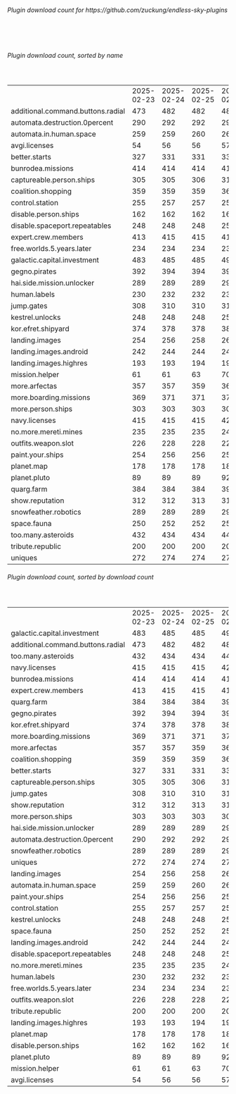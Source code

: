 <h6>Plugin download count for https://github.com/zuckung/endless-sky-plugins</h6><br>
<br>
<h6>Plugin download count, sorted by name</h6><sub><sup><br>
<table>
	<tr>
		<td></td>
		<td>2025-02-23</td>
		<td>2025-02-24</td>
		<td>2025-02-25</td>
		<td>2025-02-26</td>
		<td>2025-02-27</td>
		<td>2025-02-28</td>
		<td>2025-03-01</td>
		<td>today +</td>
	</tr>
	<tr>
		<td>additional.command.buttons.radial</td>
		<td>473</td>
		<td>482</td>
		<td>482</td>
		<td>484</td>
		<td>488</td>
		<td>489</td>
		<td>491</td>
		<td>+ 2</td>
	</tr>
	<tr>
		<td>automata.destruction.0percent</td>
		<td>290</td>
		<td>292</td>
		<td>292</td>
		<td>295</td>
		<td>299</td>
		<td>300</td>
		<td>302</td>
		<td>+ 2</td>
	</tr>
	<tr>
		<td>automata.in.human.space</td>
		<td>259</td>
		<td>259</td>
		<td>260</td>
		<td>263</td>
		<td>265</td>
		<td>266</td>
		<td>268</td>
		<td>+ 2</td>
	</tr>
	<tr>
		<td>avgi.licenses</td>
		<td>54</td>
		<td>56</td>
		<td>56</td>
		<td>57</td>
		<td>64</td>
		<td>75</td>
		<td>77</td>
		<td>+ 2</td>
	</tr>
	<tr>
		<td>better.starts</td>
		<td>327</td>
		<td>331</td>
		<td>331</td>
		<td>332</td>
		<td>332</td>
		<td>336</td>
		<td>336</td>
		<td></td>
	</tr>
	<tr>
		<td>bunrodea.missions</td>
		<td>414</td>
		<td>414</td>
		<td>414</td>
		<td>419</td>
		<td>423</td>
		<td>431</td>
		<td>433</td>
		<td>+ 2</td>
	</tr>
	<tr>
		<td>captureable.person.ships</td>
		<td>305</td>
		<td>305</td>
		<td>306</td>
		<td>311</td>
		<td>321</td>
		<td>326</td>
		<td>330</td>
		<td>+ 4</td>
	</tr>
	<tr>
		<td>coalition.shopping</td>
		<td>359</td>
		<td>359</td>
		<td>359</td>
		<td>362</td>
		<td>370</td>
		<td>371</td>
		<td>373</td>
		<td>+ 2</td>
	</tr>
	<tr>
		<td>control.station</td>
		<td>255</td>
		<td>257</td>
		<td>257</td>
		<td>258</td>
		<td>258</td>
		<td>263</td>
		<td>263</td>
		<td></td>
	</tr>
	<tr>
		<td>disable.person.ships</td>
		<td>162</td>
		<td>162</td>
		<td>162</td>
		<td>163</td>
		<td>163</td>
		<td>164</td>
		<td>164</td>
		<td></td>
	</tr>
	<tr>
		<td>disable.spaceport.repeatables</td>
		<td>248</td>
		<td>248</td>
		<td>248</td>
		<td>251</td>
		<td>251</td>
		<td>252</td>
		<td>252</td>
		<td></td>
	</tr>
	<tr>
		<td>expert.crew.members</td>
		<td>413</td>
		<td>415</td>
		<td>415</td>
		<td>416</td>
		<td>418</td>
		<td>428</td>
		<td>428</td>
		<td></td>
	</tr>
	<tr>
		<td>free.worlds.5.years.later</td>
		<td>234</td>
		<td>234</td>
		<td>234</td>
		<td>235</td>
		<td>235</td>
		<td>240</td>
		<td>240</td>
		<td></td>
	</tr>
	<tr>
		<td>galactic.capital.investment</td>
		<td>483</td>
		<td>485</td>
		<td>485</td>
		<td>491</td>
		<td>501</td>
		<td>505</td>
		<td>511</td>
		<td>+ 6</td>
	</tr>
	<tr>
		<td>gegno.pirates</td>
		<td>392</td>
		<td>394</td>
		<td>394</td>
		<td>397</td>
		<td>401</td>
		<td>403</td>
		<td>407</td>
		<td>+ 4</td>
	</tr>
	<tr>
		<td>hai.side.mission.unlocker</td>
		<td>289</td>
		<td>289</td>
		<td>289</td>
		<td>291</td>
		<td>295</td>
		<td>299</td>
		<td>305</td>
		<td>+ 6</td>
	</tr>
	<tr>
		<td>human.labels</td>
		<td>230</td>
		<td>232</td>
		<td>232</td>
		<td>233</td>
		<td>235</td>
		<td>240</td>
		<td>242</td>
		<td>+ 2</td>
	</tr>
	<tr>
		<td>jump.gates</td>
		<td>308</td>
		<td>310</td>
		<td>310</td>
		<td>315</td>
		<td>321</td>
		<td>323</td>
		<td>327</td>
		<td>+ 4</td>
	</tr>
	<tr>
		<td>kestrel.unlocks</td>
		<td>248</td>
		<td>248</td>
		<td>248</td>
		<td>253</td>
		<td>257</td>
		<td>258</td>
		<td>258</td>
		<td></td>
	</tr>
	<tr>
		<td>kor.efret.shipyard</td>
		<td>374</td>
		<td>378</td>
		<td>378</td>
		<td>384</td>
		<td>388</td>
		<td>391</td>
		<td>393</td>
		<td>+ 2</td>
	</tr>
	<tr>
		<td>landing.images</td>
		<td>254</td>
		<td>256</td>
		<td>258</td>
		<td>261</td>
		<td>261</td>
		<td>264</td>
		<td>268</td>
		<td>+ 4</td>
	</tr>
	<tr>
		<td>landing.images.android</td>
		<td>242</td>
		<td>244</td>
		<td>244</td>
		<td>249</td>
		<td>251</td>
		<td>252</td>
		<td>252</td>
		<td></td>
	</tr>
	<tr>
		<td>landing.images.highres</td>
		<td>193</td>
		<td>193</td>
		<td>194</td>
		<td>195</td>
		<td>195</td>
		<td>196</td>
		<td>196</td>
		<td></td>
	</tr>
	<tr>
		<td>mission.helper</td>
		<td>61</td>
		<td>61</td>
		<td>63</td>
		<td>70</td>
		<td>74</td>
		<td>80</td>
		<td>85</td>
		<td>+ 5</td>
	</tr>
	<tr>
		<td>more.arfectas</td>
		<td>357</td>
		<td>357</td>
		<td>359</td>
		<td>365</td>
		<td>371</td>
		<td>373</td>
		<td>377</td>
		<td>+ 4</td>
	</tr>
	<tr>
		<td>more.boarding.missions</td>
		<td>369</td>
		<td>371</td>
		<td>371</td>
		<td>374</td>
		<td>376</td>
		<td>383</td>
		<td>387</td>
		<td>+ 4</td>
	</tr>
	<tr>
		<td>more.person.ships</td>
		<td>303</td>
		<td>303</td>
		<td>303</td>
		<td>304</td>
		<td>306</td>
		<td>309</td>
		<td>309</td>
		<td></td>
	</tr>
	<tr>
		<td>navy.licenses</td>
		<td>415</td>
		<td>415</td>
		<td>415</td>
		<td>423</td>
		<td>429</td>
		<td>436</td>
		<td>436</td>
		<td></td>
	</tr>
	<tr>
		<td>no.more.mereti.mines</td>
		<td>235</td>
		<td>235</td>
		<td>235</td>
		<td>242</td>
		<td>248</td>
		<td>249</td>
		<td>251</td>
		<td>+ 2</td>
	</tr>
	<tr>
		<td>outfits.weapon.slot</td>
		<td>226</td>
		<td>228</td>
		<td>228</td>
		<td>229</td>
		<td>229</td>
		<td>231</td>
		<td>231</td>
		<td></td>
	</tr>
	<tr>
		<td>paint.your.ships</td>
		<td>254</td>
		<td>256</td>
		<td>256</td>
		<td>259</td>
		<td>261</td>
		<td>263</td>
		<td>265</td>
		<td>+ 2</td>
	</tr>
	<tr>
		<td>planet.map</td>
		<td>178</td>
		<td>178</td>
		<td>178</td>
		<td>181</td>
		<td>181</td>
		<td>182</td>
		<td>184</td>
		<td>+ 2</td>
	</tr>
	<tr>
		<td>planet.pluto</td>
		<td>89</td>
		<td>89</td>
		<td>89</td>
		<td>92</td>
		<td>92</td>
		<td>95</td>
		<td>95</td>
		<td></td>
	</tr>
	<tr>
		<td>quarg.farm</td>
		<td>384</td>
		<td>384</td>
		<td>384</td>
		<td>392</td>
		<td>398</td>
		<td>401</td>
		<td>409</td>
		<td>+ 8</td>
	</tr>
	<tr>
		<td>show.reputation</td>
		<td>312</td>
		<td>312</td>
		<td>313</td>
		<td>316</td>
		<td>316</td>
		<td>320</td>
		<td>320</td>
		<td></td>
	</tr>
	<tr>
		<td>snowfeather.robotics</td>
		<td>289</td>
		<td>289</td>
		<td>289</td>
		<td>290</td>
		<td>292</td>
		<td>297</td>
		<td>297</td>
		<td></td>
	</tr>
	<tr>
		<td>space.fauna</td>
		<td>250</td>
		<td>252</td>
		<td>252</td>
		<td>253</td>
		<td>253</td>
		<td>254</td>
		<td>254</td>
		<td></td>
	</tr>
	<tr>
		<td>too.many.asteroids</td>
		<td>432</td>
		<td>434</td>
		<td>434</td>
		<td>441</td>
		<td>449</td>
		<td>452</td>
		<td>454</td>
		<td>+ 2</td>
	</tr>
	<tr>
		<td>tribute.republic</td>
		<td>200</td>
		<td>200</td>
		<td>200</td>
		<td>201</td>
		<td>201</td>
		<td>202</td>
		<td>202</td>
		<td></td>
	</tr>
	<tr>
		<td>uniques</td>
		<td>272</td>
		<td>274</td>
		<td>274</td>
		<td>275</td>
		<td>277</td>
		<td>284</td>
		<td>286</td>
		<td>+ 2</td>
	</tr>
</table>
</sub></sup>
<h6>Plugin download count, sorted by download count</h6><sub><sup><br>
<table>
	<tr>
		<td></td>
		<td>2025-02-23</td>
		<td>2025-02-24</td>
		<td>2025-02-25</td>
		<td>2025-02-26</td>
		<td>2025-02-27</td>
		<td>2025-02-28</td>
		<td>2025-03-01</td>
		<td>today +</td>
	</tr>
	<tr>
		<td>galactic.capital.investment</td>
		<td>483</td>
		<td>485</td>
		<td>485</td>
		<td>491</td>
		<td>501</td>
		<td>505</td>
		<td>511</td>
		<td>+ 6</td>
	</tr>
	<tr>
		<td>additional.command.buttons.radial</td>
		<td>473</td>
		<td>482</td>
		<td>482</td>
		<td>484</td>
		<td>488</td>
		<td>489</td>
		<td>491</td>
		<td>+ 2</td>
	</tr>
	<tr>
		<td>too.many.asteroids</td>
		<td>432</td>
		<td>434</td>
		<td>434</td>
		<td>441</td>
		<td>449</td>
		<td>452</td>
		<td>454</td>
		<td>+ 2</td>
	</tr>
	<tr>
		<td>navy.licenses</td>
		<td>415</td>
		<td>415</td>
		<td>415</td>
		<td>423</td>
		<td>429</td>
		<td>436</td>
		<td>436</td>
		<td></td>
	</tr>
	<tr>
		<td>bunrodea.missions</td>
		<td>414</td>
		<td>414</td>
		<td>414</td>
		<td>419</td>
		<td>423</td>
		<td>431</td>
		<td>433</td>
		<td>+ 2</td>
	</tr>
	<tr>
		<td>expert.crew.members</td>
		<td>413</td>
		<td>415</td>
		<td>415</td>
		<td>416</td>
		<td>418</td>
		<td>428</td>
		<td>428</td>
		<td></td>
	</tr>
	<tr>
		<td>quarg.farm</td>
		<td>384</td>
		<td>384</td>
		<td>384</td>
		<td>392</td>
		<td>398</td>
		<td>401</td>
		<td>409</td>
		<td>+ 8</td>
	</tr>
	<tr>
		<td>gegno.pirates</td>
		<td>392</td>
		<td>394</td>
		<td>394</td>
		<td>397</td>
		<td>401</td>
		<td>403</td>
		<td>407</td>
		<td>+ 4</td>
	</tr>
	<tr>
		<td>kor.efret.shipyard</td>
		<td>374</td>
		<td>378</td>
		<td>378</td>
		<td>384</td>
		<td>388</td>
		<td>391</td>
		<td>393</td>
		<td>+ 2</td>
	</tr>
	<tr>
		<td>more.boarding.missions</td>
		<td>369</td>
		<td>371</td>
		<td>371</td>
		<td>374</td>
		<td>376</td>
		<td>383</td>
		<td>387</td>
		<td>+ 4</td>
	</tr>
	<tr>
		<td>more.arfectas</td>
		<td>357</td>
		<td>357</td>
		<td>359</td>
		<td>365</td>
		<td>371</td>
		<td>373</td>
		<td>377</td>
		<td>+ 4</td>
	</tr>
	<tr>
		<td>coalition.shopping</td>
		<td>359</td>
		<td>359</td>
		<td>359</td>
		<td>362</td>
		<td>370</td>
		<td>371</td>
		<td>373</td>
		<td>+ 2</td>
	</tr>
	<tr>
		<td>better.starts</td>
		<td>327</td>
		<td>331</td>
		<td>331</td>
		<td>332</td>
		<td>332</td>
		<td>336</td>
		<td>336</td>
		<td></td>
	</tr>
	<tr>
		<td>captureable.person.ships</td>
		<td>305</td>
		<td>305</td>
		<td>306</td>
		<td>311</td>
		<td>321</td>
		<td>326</td>
		<td>330</td>
		<td>+ 4</td>
	</tr>
	<tr>
		<td>jump.gates</td>
		<td>308</td>
		<td>310</td>
		<td>310</td>
		<td>315</td>
		<td>321</td>
		<td>323</td>
		<td>327</td>
		<td>+ 4</td>
	</tr>
	<tr>
		<td>show.reputation</td>
		<td>312</td>
		<td>312</td>
		<td>313</td>
		<td>316</td>
		<td>316</td>
		<td>320</td>
		<td>320</td>
		<td></td>
	</tr>
	<tr>
		<td>more.person.ships</td>
		<td>303</td>
		<td>303</td>
		<td>303</td>
		<td>304</td>
		<td>306</td>
		<td>309</td>
		<td>309</td>
		<td></td>
	</tr>
	<tr>
		<td>hai.side.mission.unlocker</td>
		<td>289</td>
		<td>289</td>
		<td>289</td>
		<td>291</td>
		<td>295</td>
		<td>299</td>
		<td>305</td>
		<td>+ 6</td>
	</tr>
	<tr>
		<td>automata.destruction.0percent</td>
		<td>290</td>
		<td>292</td>
		<td>292</td>
		<td>295</td>
		<td>299</td>
		<td>300</td>
		<td>302</td>
		<td>+ 2</td>
	</tr>
	<tr>
		<td>snowfeather.robotics</td>
		<td>289</td>
		<td>289</td>
		<td>289</td>
		<td>290</td>
		<td>292</td>
		<td>297</td>
		<td>297</td>
		<td></td>
	</tr>
	<tr>
		<td>uniques</td>
		<td>272</td>
		<td>274</td>
		<td>274</td>
		<td>275</td>
		<td>277</td>
		<td>284</td>
		<td>286</td>
		<td>+ 2</td>
	</tr>
	<tr>
		<td>landing.images</td>
		<td>254</td>
		<td>256</td>
		<td>258</td>
		<td>261</td>
		<td>261</td>
		<td>264</td>
		<td>268</td>
		<td>+ 4</td>
	</tr>
	<tr>
		<td>automata.in.human.space</td>
		<td>259</td>
		<td>259</td>
		<td>260</td>
		<td>263</td>
		<td>265</td>
		<td>266</td>
		<td>268</td>
		<td>+ 2</td>
	</tr>
	<tr>
		<td>paint.your.ships</td>
		<td>254</td>
		<td>256</td>
		<td>256</td>
		<td>259</td>
		<td>261</td>
		<td>263</td>
		<td>265</td>
		<td>+ 2</td>
	</tr>
	<tr>
		<td>control.station</td>
		<td>255</td>
		<td>257</td>
		<td>257</td>
		<td>258</td>
		<td>258</td>
		<td>263</td>
		<td>263</td>
		<td></td>
	</tr>
	<tr>
		<td>kestrel.unlocks</td>
		<td>248</td>
		<td>248</td>
		<td>248</td>
		<td>253</td>
		<td>257</td>
		<td>258</td>
		<td>258</td>
		<td></td>
	</tr>
	<tr>
		<td>space.fauna</td>
		<td>250</td>
		<td>252</td>
		<td>252</td>
		<td>253</td>
		<td>253</td>
		<td>254</td>
		<td>254</td>
		<td></td>
	</tr>
	<tr>
		<td>landing.images.android</td>
		<td>242</td>
		<td>244</td>
		<td>244</td>
		<td>249</td>
		<td>251</td>
		<td>252</td>
		<td>252</td>
		<td></td>
	</tr>
	<tr>
		<td>disable.spaceport.repeatables</td>
		<td>248</td>
		<td>248</td>
		<td>248</td>
		<td>251</td>
		<td>251</td>
		<td>252</td>
		<td>252</td>
		<td></td>
	</tr>
	<tr>
		<td>no.more.mereti.mines</td>
		<td>235</td>
		<td>235</td>
		<td>235</td>
		<td>242</td>
		<td>248</td>
		<td>249</td>
		<td>251</td>
		<td>+ 2</td>
	</tr>
	<tr>
		<td>human.labels</td>
		<td>230</td>
		<td>232</td>
		<td>232</td>
		<td>233</td>
		<td>235</td>
		<td>240</td>
		<td>242</td>
		<td>+ 2</td>
	</tr>
	<tr>
		<td>free.worlds.5.years.later</td>
		<td>234</td>
		<td>234</td>
		<td>234</td>
		<td>235</td>
		<td>235</td>
		<td>240</td>
		<td>240</td>
		<td></td>
	</tr>
	<tr>
		<td>outfits.weapon.slot</td>
		<td>226</td>
		<td>228</td>
		<td>228</td>
		<td>229</td>
		<td>229</td>
		<td>231</td>
		<td>231</td>
		<td></td>
	</tr>
	<tr>
		<td>tribute.republic</td>
		<td>200</td>
		<td>200</td>
		<td>200</td>
		<td>201</td>
		<td>201</td>
		<td>202</td>
		<td>202</td>
		<td></td>
	</tr>
	<tr>
		<td>landing.images.highres</td>
		<td>193</td>
		<td>193</td>
		<td>194</td>
		<td>195</td>
		<td>195</td>
		<td>196</td>
		<td>196</td>
		<td></td>
	</tr>
	<tr>
		<td>planet.map</td>
		<td>178</td>
		<td>178</td>
		<td>178</td>
		<td>181</td>
		<td>181</td>
		<td>182</td>
		<td>184</td>
		<td>+ 2</td>
	</tr>
	<tr>
		<td>disable.person.ships</td>
		<td>162</td>
		<td>162</td>
		<td>162</td>
		<td>163</td>
		<td>163</td>
		<td>164</td>
		<td>164</td>
		<td></td>
	</tr>
	<tr>
		<td>planet.pluto</td>
		<td>89</td>
		<td>89</td>
		<td>89</td>
		<td>92</td>
		<td>92</td>
		<td>95</td>
		<td>95</td>
		<td></td>
	</tr>
	<tr>
		<td>mission.helper</td>
		<td>61</td>
		<td>61</td>
		<td>63</td>
		<td>70</td>
		<td>74</td>
		<td>80</td>
		<td>85</td>
		<td>+ 5</td>
	</tr>
	<tr>
		<td>avgi.licenses</td>
		<td>54</td>
		<td>56</td>
		<td>56</td>
		<td>57</td>
		<td>64</td>
		<td>75</td>
		<td>77</td>
		<td>+ 2</td>
	</tr>
</table>
</sub></sup>

